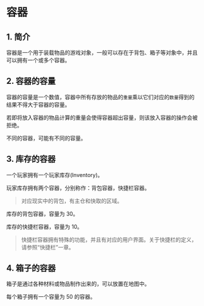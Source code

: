 # 容器

## 1. 简介

容器是一个用于装载物品的游戏对象，一般可以存在于背包、箱子等对象中，并且可以拥有一个或多个容器。

## 2. 容器的容量

容器的容量是一个数值，容器中所有存放的物品的`重量`乘以它们对应的`数量`得到的结果不得大于容器的容量。

若即将放入容器的物品计算的重量会使得容器超出容量，则该放入容器的操作会被拒绝。

不同的容器，可能有不同的容量。

## 3. 库存的容器

一个玩家拥有一个玩家库存(Inventory)。

玩家库存拥有两个容器，分别称作：背包容器，快捷栏容器。

> 对应现实中的背包，有主仓和快取的区域。

库存的背包容器，容量为 30。

库存的快捷栏容器，容量为 10。

> 快捷栏容器拥有特殊的功能，并且有对应的用户界面。关于快捷栏的定义，请参照“快捷栏”一章。

## 4. 箱子的容器

箱子是通过各种材料或物品制作出来的，可以放置在地图中。

每个箱子拥有一个容量为 50 的容器。
